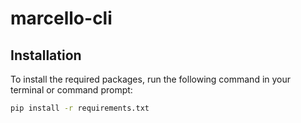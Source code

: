 # marcello-cli

## Installation

To install the required packages, run the following command in your terminal or command prompt:

```bash
pip install -r requirements.txt
```
